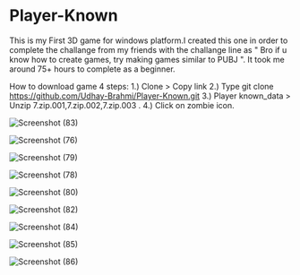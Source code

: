 # Player-Known
This is my First 3D game for windows platform.I created this one in order to complete the challange from my friends with the challange line as " Bro if u know how to create games, try making games similar to PUBJ ".
It took me around 75+ hours to complete as a beginner.

How to download game 4 steps:
1.) Clone > Copy link
2.) Type git clone https://github.com/Udhay-Brahmi/Player-Known.git
3.) Player known_data > Unzip 7.zip.001,7.zip.002,7.zip.003 .
4.) Click on zombie icon.


![Screenshot (83)](https://user-images.githubusercontent.com/72250606/96392415-9fb5cf80-11d9-11eb-86fe-56e52da3d55e.png)

![Screenshot (76)](https://user-images.githubusercontent.com/72250606/96392581-2d91ba80-11da-11eb-8386-7a1488f61cbf.png)

![Screenshot (79)](https://user-images.githubusercontent.com/72250606/96392377-7eed7a00-11d9-11eb-9fd7-c99f6375e83b.png)

![Screenshot (78)](https://user-images.githubusercontent.com/72250606/96392472-cecc4100-11d9-11eb-961c-82cfb25e6a53.png)

![Screenshot (80)](https://user-images.githubusercontent.com/72250606/96392473-d2f85e80-11d9-11eb-9112-704d114194c8.png)

![Screenshot (82)](https://user-images.githubusercontent.com/72250606/96392479-d8ee3f80-11d9-11eb-8a8a-ae627f3f667b.png)

![Screenshot (84)](https://user-images.githubusercontent.com/72250606/96392486-dbe93000-11d9-11eb-861e-08ff9cad05f7.png)

![Screenshot (85)](https://user-images.githubusercontent.com/72250606/96392491-e0ade400-11d9-11eb-9211-ef9a36f750b9.png)

![Screenshot (86)](https://user-images.githubusercontent.com/72250606/96392493-e3a8d480-11d9-11eb-9f07-698fd16f1d5b.png)

